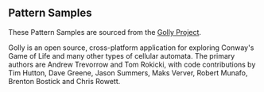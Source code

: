 ## Pattern Samples

These Pattern Samples are sourced from the [Golly Project](http://golly.sourceforge.net/).

Golly is an open source, cross-platform application for exploring Conway's Game of Life and many other types of cellular automata. The primary authors are Andrew Trevorrow and Tom Rokicki, with code contributions by Tim Hutton, Dave Greene, Jason Summers, Maks Verver, Robert Munafo, Brenton Bostick and Chris Rowett.
